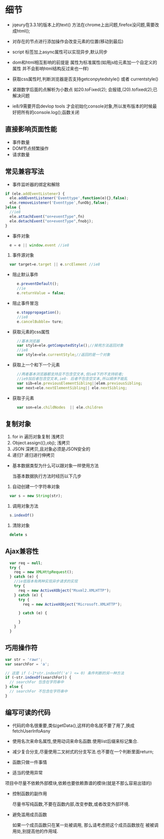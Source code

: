 # 细节

- jqeury在3.3.1的版本上的text() 方法在chrome上出问题,firefox没问题,需要改成html();
- 对存在的节点进行添加操作会改变元素的位置(移动到最后)
- script 标签加上async属性可以实现异步,默认同步
- dom和html相互影响的前提是 属性为标准属性(如用js给元素加一个自定义的属性 并不会影响html结构反过来也一样)

- 获取css属性时,判断浏览器是否支持getconpytedstyle() 或者 currentstyle()

- 紧跟数字后面的点解析为小数点 如20.toFixed(2); 会报错,(20).tofixed(2);已解决问题

- ie8/9需要开启devlop tools 才会初始化console对象,所以发布版本的时候最好把所有的console.log();函数关闭

## 直接影响页面性能

- 事件数量
- DOM节点频繁操作
- 请求数量

## 常见兼容写法

- 事件监听器的绑定和解除

```javascript
if (ele.addEventListener) {
  ele.addEventListener('Eventtype',function(e){},false);
  ele.removeListener('Eventtype',funObj,false);
}else {
  //ie8
  ele.attachEvent("on+eventType",fn)
  ele.detachEvent("on+eventType",fnobj);
}
```

- 事件对象

```javascript
  e = e || window.event //ie8
```

1. 事件源对象

  ```javascript
    var target=e.target || e.srcElement //ie8
  ```

- 阻止默认事件

  ```javascript
    e.preventDefault();
    //ie
    e.returnValue = false;
  ```

- 阻止事件冒泡

  ```javascript
    e.stoppropagation();
    //ie8
    e.cancelBubble= ture;
  ```

- 获取元素的css属性

  ```javascript
    //基本浏览器
    var style=ele.getComputedStyle();//掉用方法返回对象
    //ie8
    var style=ele.currentStyle;//返回的是一个对象
  ```

- 获取上一个和下一个元素

  ```javascript
    //两者基本浏览器都支持且不包含空文本,但ie8下的不支持前者;
    //ie9加后者包含空文本,ie8- 后者不包含空文本,所以顺序不能乱
    var sib=ele.previousElementSibling||elem.previousSibling;
    var next=ele.nextElementSibling|| ele.nextSibling;
  ```

- 获取子元素

  ```javascript
    var son=ele.childNodes  || ele.children
  ```

## 复制对象

1. for in 遍历对象复制 浅拷贝
2. Object.assign({},obj); 浅拷贝
3. JSON 深拷贝,且对象必须是JSON安全的
4. 递归? 递归进行伸拷贝

- 基本数据类型为什么可以跟对象一样使用方法

   当基本数据执行方法时经历以下几步

1. 自动创建一个字符串对象

```javascript
  var s = new String(str);
```

1. 调用对象方法

```javascript
  s.indexOf()
```

1. 清除对象

```javascript
  delete s
```

## Ajax兼容性

  ```javascript
    var req = null;
    try {
      req = new XMLHttpRequest();
    } catch (e) {
      //ie低版本有两种实现异步请求的实现
      try {
        req = new ActiveXObject("Msxml2.XMLHTTP");
      } catch (e) {
        try {
          req = new ActiveXObject("Microsoft.XMLHTTP");

        } catch (e) {

        }
      }
    }
  ```

## 巧用操作符

```js
var str = 'rawr';
var searchFor = 'a';

// 这是 if (-1*str.indexOf('a') <= 0) 条件判断的另一种方法
if (~str.indexOf(searchFor)) {
  // searchFor 包含在字符串中
} else {
  // searchFor 不包含在字符串中
}
```

## 编写可读的代码

- 代码的命名很重要,类似getData(),这样的命名就不要了用了,换成fetchUserInfoAsny

- 使用名次来命名属性,使用动词来命名函数.使用list后缀来标记集合.

- 减少复合分支,尽量使用二叉树式的分支写法.也不要在一个判断里面return;

- 函数只做一件事情

- 适当的使用异常

 项目中尽量不依赖外部模块,依赖也要依赖靠谱的模块(就是不那么容易出错的)

- 控制函数的副作用

  尽量书写纯函数,不要在函数内部,改变参数,或者改变外部环境.

- 避免滥用成员函数

  如果一个成员函数只在某一处被调用, 那么请考虑把这个成员函数放在 被被调用处,别提高他的作用域.
